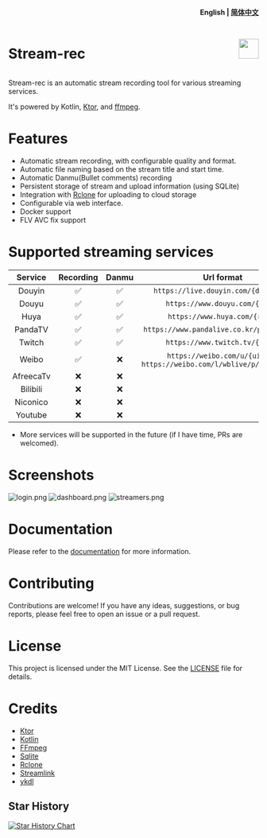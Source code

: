 <h4 align="right">
  <strong>English</strong> | <a href="https://github.com/hua0512/stream-rec/blob/main/docs/README_zh.md">简体中文</a>
</h4>

<div style="display: flex; align-items: center;">
  <h1 style="flex: 1;">Stream-rec</h1>
 <a href="https://www.buymeacoffee.com/hua0512"><img src="https://img.buymeacoffee.com/button-api/?text=Buy me a Coffee&emoji=🍘&slug=devvie&button_colour=FFDD00&font_colour=000000&font_family=Cookie&outline_colour=000000&coffee_colour=ffffff" height="40px" /></a>
</div>

Stream-rec is an automatic stream recording tool for various streaming services.

It's powered by Kotlin, [Ktor](https://ktor.io/), and [ffmpeg](https://ffmpeg.org/).

# Features

- Automatic stream recording, with configurable quality and format.
- Automatic file naming based on the stream title and start time.
- Automatic Danmu(Bullet comments) recording
- Persistent storage of stream and upload information (using SQLite)
- Integration with [Rclone](https://rclone.org/) for uploading to cloud storage
- Configurable via web interface.
- Docker support
- FLV AVC fix support

# Supported streaming services

|  Service  | Recording | Danmu |                                 Url format                                 |
|:---------:|:---------:|:-----:|:--------------------------------------------------------------------------:|
|  Douyin   |     ✅     |   ✅   |                    `https://live.douyin.com/{douyinId}`                    |
|   Douyu   |     ✅     |   ✅   |                       `https://www.douyu.com/{room}`                       |
|   Huya    |     ✅     |   ✅   |                       `https://www.huya.com/{room}`                        |
|  PandaTV  |     ✅     |   ✅   |                 `https://www.pandalive.co.kr/play/{room}`                  |
|  Twitch   |     ✅     |   ✅   |                       `https://www.twitch.tv/{room}`                       |
|   Weibo   |     ✅     |   ❌   | `https://weibo.com/u/{uid}` or  `https://weibo.com/l/wblive/p/show/{room}` |     
| AfreecaTv |     ❌     |   ❌   |                                                                            |
| Bilibili  |     ❌     |   ❌   |                                                                            |
| Niconico  |     ❌     |   ❌   |                                                                            |
|  Youtube  |     ❌     |   ❌   |                                                                            |

- More services will be supported in the future (if I have time, PRs are welcomed).

# Screenshots

![login.png](https://github.com/stream-rec/stream-rec-frontend/blob/master/docs/en/login.png)
![dashboard.png](https://github.com/stream-rec/stream-rec-frontend/blob/master/docs/en/dashboard.png)
![streamers.png](https://github.com/stream-rec/stream-rec-frontend/blob/master/docs/en/streamers.png)

# Documentation

Please refer to the [documentation](https://stream-rec.github.io/docs/) for more information.

# Contributing

Contributions are welcome! If you have any ideas, suggestions, or bug reports, please feel free to open an issue or a
pull request.

# License

This project is licensed under the MIT License. See the [LICENSE](LICENSE) file for details.

# Credits

- [Ktor](https://ktor.io/)
- [Kotlin](https://kotlinlang.org/)
- [FFmpeg](https://ffmpeg.org/)
- [Sqlite](https://www.sqlite.org/index.html)
- [Rclone](https://rclone.org/)
- [Streamlink](https://streamlink.github.io/)
- [ykdl](https://github.com/SeaHOH/ykdl)

## Star History

<a href="https://star-history.com/#stream-rec/stream-rec&Date">
 <picture>
   <source media="(prefers-color-scheme: dark)" srcset="https://api.star-history.com/svg?repos=stream-rec/stream-rec&type=Date&theme=dark" />
   <source media="(prefers-color-scheme: light)" srcset="https://api.star-history.com/svg?repos=stream-rec/stream-rec&type=Date" />
   <img alt="Star History Chart" src="https://api.star-history.com/svg?repos=stream-rec/stream-rec&type=Date" />
 </picture>
</a>